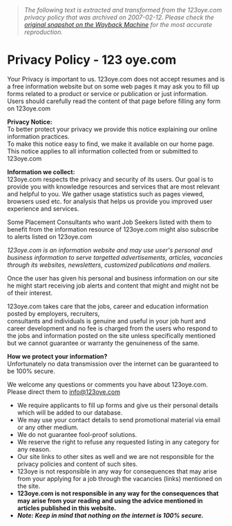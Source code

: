 > *The following text is extracted and transformed from the 123oye.com privacy policy that was archived on 2007-02-12. Please check the [original snapshot on the Wayback Machine](https://web.archive.org/web/20070212233039id_/http%3A//www.123oye.com/privacy_policy.htm) for the most accurate reproduction.*

# Privacy Policy - 123 oye.com

Your Privacy is important to us. 123oye.com does not accept resumes and is a free information website but on some web pages it may ask you to fill up forms related to a product or service or publication or just information. Users should carefully read the content of that page before filling any form on 123oye.com

**Privacy Notice:**  
To better protect your privacy we provide this notice explaining our online information practices.  
To make this notice easy to find, we make it available on our home page. This notice applies to all information collected from or submitted to 123oye.com

**Information we collect:**  
123oye.com respects the privacy and security of its users. Our goal is to provide you with knowledge resources and services that are most relevant and helpful to you. We gather usage statistics such as pages viewed, browsers used etc. for analysis that helps us provide you improved user experience and services.

Some Placement Consultants who want Job Seekers listed with them to benefit from the information resource of 123oye.com might also subscribe to alerts listed on 123oye.com 

_123oye.com is an information website and may use user's personal and business information to serve targetted advertisements, articles, vacancies through its websites, newsletters, customized publications and mailers._

Once the user has given his personal and business information on our site he might start receiving job alerts and content that might and might not be of their interest.

123oye.com takes care that the jobs, career and education information posted by employers, recruiters,   
consultants and individuals is genuine and useful in your job hunt and career development and no fee is charged from the users who respond to the jobs and information posted on the site unless specifically mentioned but we cannot guarantee or warranty the genuineness of the same.

**How we protect your information?**  
Unfortunately no data transmission over the internet can be guaranteed to be 100% secure.

We welcome any questions or comments you have about 123oye.com. Please direct them to info@123oye.com

  * We require applicants to fill up forms and give us their personal details which will be added to our database.
  * We may use your contact details to send promotional material via email or any other medium. 
  * We do not guarantee fool-proof solutions.
  * We reserve the right to refuse any requested listing in any category for any reason.
  * Our site links to other sites as well and we are not responsible for the privacy policies and content of such sites.
  * 123oye is not responsible in any way for consequences that may arise from your applying for a job through the vacancies (links) mentioned on the site.
  * **123oye.com is not responsible in any way for the consequences that may arise from your reading and using the advice mentioned in articles published in this website.**
  * _**Note: Keep in mind that nothing on the internet is 100% secure.**_


